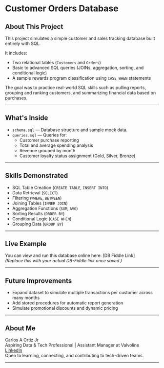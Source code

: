 # Customer Orders Database

## About This Project

This project simulates a simple customer and sales tracking database built entirely with SQL.

It includes:
- Two relational tables (`Customers` and `Orders`)
- Basic to advanced SQL queries (JOINs, aggregation, sorting, and conditional logic)
- A sample rewards program classification using `CASE WHEN` statements

The goal was to practice real-world SQL skills such as pulling reports, grouping and ranking customers, and summarizing financial data based on purchases.

---

## What's Inside

- `schema.sql` — Database structure and sample mock data.
- `queries.sql` — Queries for:
  - Customer purchase reporting
  - Total and average spending analysis
  - Revenue grouped by month
  - Customer loyalty status assignment (Gold, Silver, Bronze)

---

## Skills Demonstrated

- SQL Table Creation (`CREATE TABLE`, `INSERT INTO`)
- Data Retrieval (`SELECT`)
- Filtering (`WHERE`, `BETWEEN`)
- Joining Tables (`INNER JOIN`)
- Aggregation Functions (`SUM`, `AVG`)
- Sorting Results (`ORDER BY`)
- Conditional Logic (`CASE WHEN`)
- Grouping Data (`GROUP BY`)

---

## Live Example

You can view and run this database online here: [DB Fiddle Link]  
*(Replace this with your actual DB-Fiddle link once saved.)*

---

## Future Improvements

- Expand dataset to simulate multiple transactions per customer across many months
- Add stored procedures for automatic report generation
- Simulate promotional discounts and dynamic pricing

---

## About Me

Carlos A Ortiz Jr  
Aspiring Data & Tech Professional | Assistant Manager at Valvoline  
[LinkedIn](https://www.linkedin.com/in/carlos-ortiz-5443959a/)  
Open to learning, connecting, and contributing to tech-driven teams.

---

